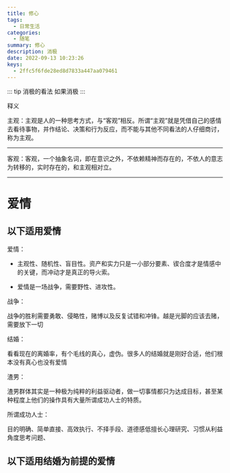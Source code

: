 ```yaml
---
title: 修心
tags:
  - 日常生活
categories:
  - 随笔
summary: 修心
description: 消极
date: 2022-09-13 10:23:26
keys:
  - 2ffc5f6fde28ed8d7833a447aa079461
---
```


::: tip 消极的看法
   如果消极
:::

<!-- more -->


释义

主观：主观是人的一种思考方式，与“客观”相反。所谓“主观”就是凭借自己的感情去看待事物，并作结论、决策和行为反应，而不能与其他不同看法的人仔细商讨，称为主观。

---

客观：客观，一个抽象名词，即在意识之外，不依赖精神而存在的，不依人的意志为转移的，实时存在的，和主观相对立。

---

# 爱情
## 以下适用爱情

爱情：

- 主观性、随机性、盲目性。资产和实力只是一小部分要素、锲合度才是情感中的关键，而冲动才是真正的导火索。

- 爱情是一场战争，需要野性、进攻性。



战争：

战争的胜利需要勇敢、侵略性，赌博以及反复试错和冲锋。越是光脚的应该去赌，需要放下一切



结婚：

看看现在的离婚率，有个毛线的真心，虚伪。很多人的结婚就是刚好合适，他们根本没有真心也没有爱情



渣男：

渣男群体其实是一种极为纯粹的利益驱动者，做一切事情都只为达成目标，甚至某种程度上他们的操作具有大量所谓成功人士的特质。



所谓成功人士：

目的明确、简单直接、高效执行、不择手段、道德感低擅长心理研究、习惯从利益角度思考问题、



## 以下适用结婚为前提的爱情